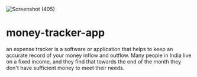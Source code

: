 ![Screenshot (405)](https://github.com/Dishasaini2002/money-tracker-app/assets/109338214/c37e0ff6-9b7b-4275-8dc3-92e5d9cf2efe)
# money-tracker-app
an expense tracker is a software or application that helps to keep an accurate record of your money inflow and outflow. Many people in India live on a fixed income, and they find that towards the end of the month they don't have sufficient money to meet their needs.
